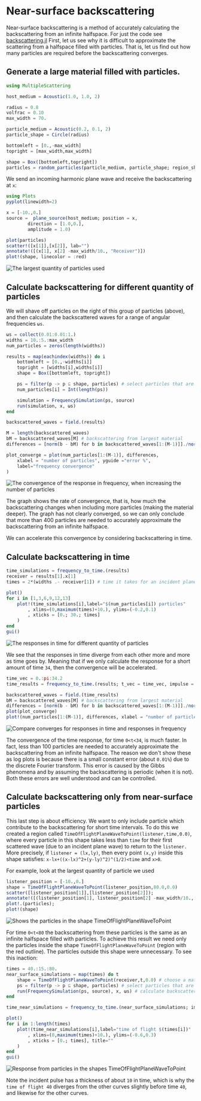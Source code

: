 # Near-surface backscattering

Near-surface backscattering is a method of accurately calculating the backscattering from an infinite halfspace. For just the code see [backscattering.jl](backscattering.jl)
First, let us see why it is difficult to approximate the scattering from a halfspace filled with particles. That is, let us find out how many particles are required before the backscattering converges.

## Generate a large material filled with particles.

```julia
using MultipleScattering

host_medium = Acoustic(1.0, 1.0, 2)

radius = 0.8
volfrac = 0.10
max_width = 70.

particle_medium = Acoustic(0.2, 0.1, 2)
particle_shape = Circle(radius)

bottomleft = [0.,-max_width]
topright = [max_width,max_width]

shape = Box([bottomleft,topright])
particles = random_particles(particle_medium, particle_shape; region_shape = shape, volume_fraction = volfrac)
```

We send an incoming harmonic plane wave and receive the backscattering at `x`:
```julia
using Plots
pyplot(linewidth=2)

x = [-10.,0.]
source =  plane_source(host_medium; position = x,
        direction = [1.0,0.],
        amplitude = 1.0)

plot(particles)
scatter!([x[1]],[x[2]], lab="")
annotate!([(x[1], x[2] -max_width/10., "Receiver")])
plot!(shape, linecolor = :red)
```
![The largest quantity of particles used](big_box.png)

## Calculate backscattering for different quantity of particles
We will shave off particles on the right of this group of particles (above), and then calculate the backscattered waves for a range of angular frequencies `ωs`.
```julia
ωs = collect(0.01:0.01:1.)
widths = 10.:5.:max_width
num_particles = zeros(length(widths))

results = map(eachindex(widths)) do i
    bottomleft = [0.,-widths[i]]
    topright = [widths[i],widths[i]]
    shape = Box([bottomleft, topright])

    ps = filter(p -> p ⊆ shape, particles) # select particles that are inside shape
    num_particles[i] = Int(length(ps))

    simulation = FrequencySimulation(ps, source)
    run(simulation, x, ωs)
end

backscattered_waves = field.(results)

M = length(backscattered_waves)
bM = backscattered_waves[M] # backscattering from largest material
differences = [norm(b - bM) for b in backscattered_waves[1:(M-1)]]./norm(bM)

plot_converge = plot(num_particles[1:(M-1)], differences,
    xlabel = "number of particles", yguide ="error %",
    label="frequency convergence"
)
```
![The convergence of the response in frequency, when increasing the number of particles](freq_convergence.png)

The graph shows the rate of convergence, that is, how much the backscattering changes when including more particles (making the material deeper). The graph has not clearly converged, so we can only conclude that more than 400 particles are needed to accurately approximate the backscattering from an infinite halfspace.

We can accelerate this convergence by considering backscattering in time.

## Calculate backscattering in time
```julia
time_simulations = frequency_to_time.(results)
receiver = results[1].x[1]
times = 2*(widths .- receiver[1]) # time it takes for an incident plane wave to reach the furthest particles and then return to the receiver

plot()
for i in [1,3,6,9,12,13]
    plot!(time_simulations[i],label="$(num_particles[i]) particles"
        , xlims=(0,maximum(times)+10.), ylims=(-0.2,0.1)
        , xticks = [0.; 30.; times]
    )
end
gui()
```
![The responses in time for different quantity of particles](time_response.png)

We see that the responses in time diverge from each other more and more as time goes by. Meaning that if we only calculate the response for a short amount of time `34`, then the convergence will be accelerated.

```julia
time_vec = 0.:pi:34.2
time_results = frequency_to_time.(results; t_vec = time_vec, impulse = GaussianImpulse(maximum(ωs)))

backscattered_waves = field.(time_results)
bM = backscattered_waves[M] # backscattering from largest material
differences = [norm(b - bM) for b in backscattered_waves[1:(M-1)]]./norm(bM)
plot(plot_converge)
plot!(num_particles[1:(M-1)], differences, xlabel = "number of particles", yguide ="error %", label="time convergence")
```
![Compare converges for responses in time and responses in frequency](compare_convergence.png)

The convergence of the time response, for time `0<t<34`, is much faster. In fact, less than 100 particles are needed to accurately approximate the backscattering from an infinite halfspace. The reason we don't show these as log plots is because there is a small constant error (about `0.01%`) due to the discrete Fourier transform. This error is caused by the Gibbs phenomena and by assuming the backscattering is periodic (when it is not). Both these errors are well understood and can be controlled.

## Calculate backscattering only from near-surface particles
This last step is about efficiency. We want to only include particle which contribute to the backscattering for short time intervals. To do this we created a region called `TimeOfFlightPlaneWaveToPoint(listener,time,0.0)`, where every particle in this shape takes less than `time` for their first scattered wave (due to an incident plane wave) to return to the `listener.`  More precisely, if `listener = (lx,ly)`, then every point `(x,y)` inside this shape satisfies:
`x-lx+((x-lx)^2+(y-ly)^2)^(1/2)<time` and `x>0`.

For example, look at the largest quantity of particle we used

```julia
listener_position = [-10.,0.]
shape = TimeOfFlightPlaneWaveToPoint(listener_position,80.0,0.0)
scatter([listener_position[1]],[listener_position[2]]);
annotate!([(listener_position[1], listener_position[2] -max_width/10., "Receiver")])
plot!.(particles);
plot!(shape)
```
![Shows the particles in the shape TimeOfFlightPlaneWaveToPoint](time_of_flight_shape.png)

For time `0<t<80` the backscattering from these particles is the same as an infinite halfspace filled with particles. To achieve this result we need only the particles inside the shape `TimeOfFlightPlaneWaveToPoint` (region with the red outline). The particles outside this shape were unnecessary. To see this inaction:
```julia
times = 40.:15.:80.
near_surface_simulations = map(times) do t
    shape = TimeOfFlightPlaneWaveToPoint(receiver,t,0.0) # choose a material with particles only in the near surface region
    ps = filter(p -> p ⊆ shape, particles) # select particles that are inside shape
    run(FrequencySimulation(ps, source), x, ωs) # calculate backscattering
end

time_near_simulations = frequency_to_time.(near_surface_simulations; impulse = GaussianImpulse(maximum(ωs)))

plot()
for i in 1:length(times)
    plot!(time_near_simulations[i],label="time of flight $(times[i])"
        , xlims=(0,maximum(times)+10.), ylims=(-0.6,0.3)
        , xticks = [0.; times], title=""
    )
end
gui()
```
![Response from particles in the shapes TimeOfFlightPlaneWaveToPoint](time_of_flight_response.png)

Note the incident pulse has a thickness of about `10` in time, which is why the `time of flight 40` diverges from the other curves slightly before time `40`, and likewise for the other curves.
